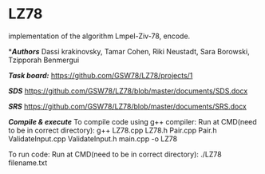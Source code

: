 # LZ78
implementation of the algorithm Lmpel-Ziv-78, encode.

******Authors*****
Dassi krakinovsky, Tamar Cohen, Riki Neustadt, Sara Borowski, Tzipporah Benmergui

*****Task board:*****
https://github.com/GSW78/LZ78/projects/1

*****SDS*****
https://github.com/GSW78/LZ78/blob/master/documents/SDS.docx

*****SRS*****
https://github.com/GSW78/LZ78/blob/master/documents/SRS.docx

*****Compile & execute*****
To compile code using g++ compiler:
Run at CMD(need to be in correct directory):
g++ LZ78.cpp LZ78.h Pair.cpp Pair.h ValidateInput.cpp ValidateInput.h main.cpp -o LZ78

To run code:
Run at CMD(need to be in correct directory):
./LZ78 filename.txt

